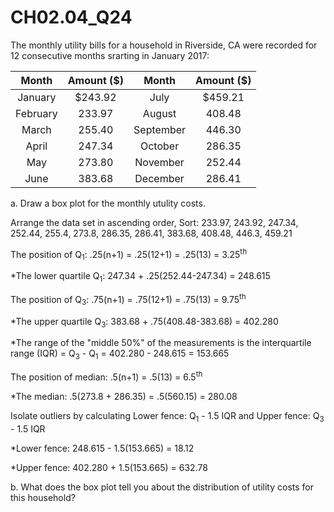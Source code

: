 # CH02.04_Q24 #

The monthly utility bills for a household in Riverside, CA were recorded for 12 consecutive months  srarting in January 2017: 

| Month | Amount ($) | Month | Amount ($) |
|:-----:|:----------:|:-----:|:----------:|
| January | $243.92 | July | $459.21 |
| February | 233.97 | August | 408.48 |
| March | 255.40 | September | 446.30 |
| April | 247.34 | October | 286.35 |
| May | 273.80 | November | 252.44 |
| June | 383.68 | December | 286.41 |

a. Draw a box plot for the monthly utulity costs.

Arrange the data set in ascending order, Sort: 233.97, 243.92, 247.34, 252.44, 255.4, 273.8, 286.35, 286.41, 383.68, 408.48, 446.3, 459.21

The position of Q<sub>1</sub>: .25(n+1) = .25(12+1) = .25(13) = 3.25<sup>th</sup>

*The lower quartile Q<sub>1</sub>: 247.34 + .25(252.44-247.34) = 248.615 

The position of Q<sub>3</sub>: .75(n+1) = .75(12+1) = .75(13) = 9.75<sup>th</sup>

*The upper quartile Q<sub>3</sub>: 383.68 + .75(408.48-383.68) = 402.280

*The range of the "middle 50%" of the measurements is the interquartile range (IQR) = Q<sub>3</sub> - Q<sub>1</sub> = 402.280 - 248.615 = 153.665

The position of median: .5(n+1) = .5(13) = 6.5<sup>th</sup>

*The median: .5(273.8 + 286.35) = .5(560.15) = 280.08

Isolate outliers by calculating Lower fence: Q<sub>1</sub> - 1.5 IQR and Upper fence: Q<sub>3</sub> - 1.5 IQR

*Lower fence: 248.615 - 1.5(153.665) = 18.12

*Upper fence: 402.280 + 1.5(153.665) = 632.78



b. What does the box plot tell you about the distribution of utility costs for this household?

